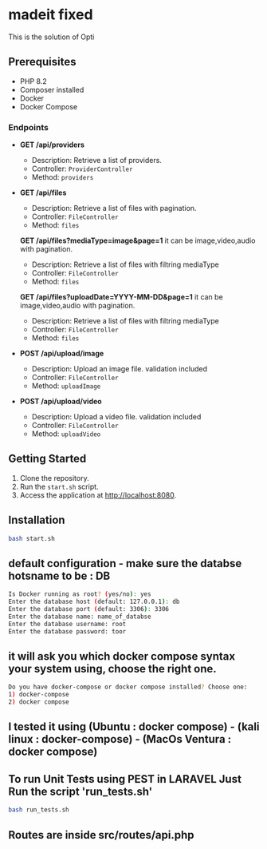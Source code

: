 # madeit fixed

This is the solution of Opti

## Prerequisites

- PHP 8.2
- Composer installed
- Docker
- Docker Compose


### Endpoints

- **GET /api/providers**
  - Description: Retrieve a list of providers.
  - Controller: `ProviderController`
  - Method: `providers`

- **GET /api/files**
  - Description: Retrieve a list of files with pagination.
  - Controller: `FileController`
  - Method: `files`

  **GET /api/files?mediaType=image&page=1** it can be image,video,audio with pagination.
  - Description: Retrieve a list of files with filtring mediaType 
  - Controller: `FileController`
  - Method: `files`

  **GET /api/files?uploadDate=YYYY-MM-DD&page=1** it can be image,video,audio with pagination.
  - Description: Retrieve a list of files with filtring mediaType 
  - Controller: `FileController`
  - Method: `files`

- **POST /api/upload/image**
  - Description: Upload an image file. validation included
  - Controller: `FileController`
  - Method: `uploadImage`

- **POST /api/upload/video**
  - Description: Upload a video file. validation included
  - Controller: `FileController`
  - Method: `uploadVideo`


## Getting Started

1. Clone the repository.
2. Run the `start.sh` script.
3. Access the application at [http://localhost:8080](http://localhost:8080).



## Installation
```bash
bash start.sh
```


## default configuration - make sure the databse hotsname to be : DB

```bash
Is Docker running as root? (yes/no): yes
Enter the database host (default: 127.0.0.1): db
Enter the database port (default: 3306): 3306
Enter the database name: name_of_databse
Enter the database username: root
Enter the database password: toor
```

## it will ask you which docker compose syntax your system using, choose the right one.
```bash
Do you have docker-compose or docker compose installed? Choose one:
1) docker-compose
2) docker compose
```

## I tested it using (Ubuntu : docker compose) - (kali linux : docker-compose) - (MacOs Ventura : docker compose) 


## To run Unit Tests using PEST in LARAVEL Just Run the script 'run_tests.sh'
```bash
bash run_tests.sh
```
## Routes are inside src/routes/api.php

